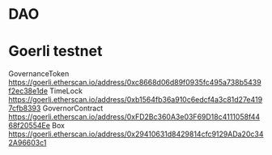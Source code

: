 # DAO
# Goerli testnet
GovernanceToken https://goerli.etherscan.io/address/0xc8668d06d89f0935fc495a738b5439f2ec38e1de
TimeLock https://goerli.etherscan.io/address/0xb1564fb36a910c6edcf4a3c81d27e4197cfb8393
GovernorContract https://goerli.etherscan.io/address/0xFD2Bc360A3e03F69D18c4111058f4468f20554Ee
Box https://goerli.etherscan.io/address/0x29410631d8429814cfc9129ADa20c342A96603c1

